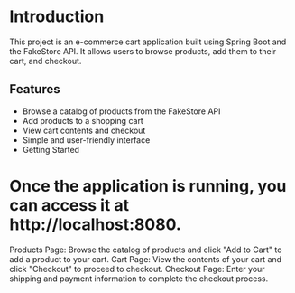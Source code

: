 # Introduction

This project is an e-commerce cart application built using Spring Boot and the FakeStore API. It allows users to browse products, add them to their cart, and checkout.

## Features

- Browse a catalog of products from the FakeStore API
- Add products to a shopping cart
- View cart contents and checkout
- Simple and user-friendly interface
- Getting Started


# Once the application is running, you can access it at http://localhost:8080.

Products Page: Browse the catalog of products and click "Add to Cart" to add a product to your cart.
Cart Page: View the contents of your cart and click "Checkout" to proceed to checkout.
Checkout Page: Enter your shipping and payment information to complete the checkout process.

